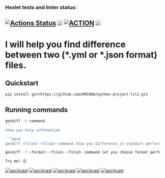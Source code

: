### Hexlet tests and linter status:
[![Actions Status](https://github.com/KMCH80/python-project-lvl2/workflows/hexlet-check/badge.svg)](https://github.com/KMCH80/python-project-lvl2/actions)
<a href="https://codeclimate.com/github/KMCH80/python-project-lvl2/maintainability"><img src="https://api.codeclimate.com/v1/badges/4addd77e19debe4bb696/maintainability" /></a>
[![ACTION](https://github.com/KMCH80/python-project-lvl2/actions/workflows/Action.yml/badge.svg)](https://github.com/KMCH80/python-project-lvl2/actions/workflows/Action.yml)
<a href="https://codeclimate.com/github/KMCH80/python-project-lvl2/test_coverage"><img src="https://api.codeclimate.com/v1/badges/4addd77e19debe4bb696/test_coverage" /></a>
---

# I will help you find difference between two (*.yml or *.json format) files.      

## Quickstart
```bash
pip install git+https://github.com/KMCH80/python-project-lvl2.git
```

## Running commands
```bash
gendiff -h command
'''
show you help information

```bash
gendiff <file1> <file2> command show you difference in standart performance (<file1> and <file2> - full files names)
```
```bash
gendiff -f <format> <file1> <file2> command let you choose format performance (<format> could be plain or json)
```
```bash
Try me! 😉
```
[![asciicast](https://asciinema.org/a/YB5zWhaJeNf4oIXq8b1FN5rfR.svg)](https://asciinema.org/a/YB5zWhaJeNf4oIXq8b1FN5rfR)
[![asciicast](https://asciinema.org/a/w01wuBwDfieGuBetZtB5Y2v0u.svg)](https://asciinema.org/a/w01wuBwDfieGuBetZtB5Y2v0u)
[![asciicast](https://asciinema.org/a/Y9cj3AbCemR5iLMDq960QLcah.svg)](https://asciinema.org/a/Y9cj3AbCemR5iLMDq960QLcah)
[![asciicast](https://asciinema.org/a/68jb3WvZUL4d5Bz0TTRNvac4S.svg)](https://asciinema.org/a/68jb3WvZUL4d5Bz0TTRNvac4S)
[![asciicast](https://asciinema.org/a/C3WxCmJpsdOOYedPNbAp3YTtm.svg)](https://asciinema.org/a/C3WxCmJpsdOOYedPNbAp3YTtm)
